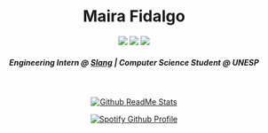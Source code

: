 <h1 align="center">Maira Fidalgo</h1>
<p align="center">
<a href="https://www.linkedin.com/in/maira-fidalgo"><img src="https://img.shields.io/badge/linkedin-%230077B5.svg?style=for-the-badge&logo=linkedin&logoColor=white" /></a>
<a href="mailto:mairaberlatof@gmail.com"><img src="https://img.shields.io/badge/Gmail-D14836?style=for-the-badge&logo=gmail&logoColor=white" /></a>
<a href="wa.link/ic5m59"><img src="https://img.shields.io/badge/WhatsApp-25D366?style=for-the-badge&logo=whatsapp&logoColor=white" /></a>
</p>

<h5 align="center">Engineering Intern @ <a href="https://slangapp.com">Slang</a> | Computer Science Student @ UNESP</h5>
<br />
<p align="center"><a href="https://github.com/anuraghazra/github-readme-stats"><img src="https://github-readme-stats.vercel.app/api/top-langs/?username=m-fidalgo&layout=compact&theme=synthwave&langs_count=6&hide=c%23,asp.net" alt="Github ReadMe Stats" /></a></p>
<p align="center"><a href="https://github.com/kittinan/spotify-github-profile"><img src="https://spotify-github-profile.vercel.app/api/view?uid=mbfidalgo17&cover_image=true&theme=natemoo-re&bar_color=c40182&bar_color_cover=false" alt="Spotify Github Profile"/></a></p>


